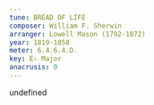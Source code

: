 ```yaml
---
tune: BREAD OF LIFE
composer: William F. Sherwin
arranger: Lowell Mason (1792-1872)
year: 1819-1858
meter: 6.4.6.4.D.
key: E♭ Major
anacrusis: 0
---
```

undefined